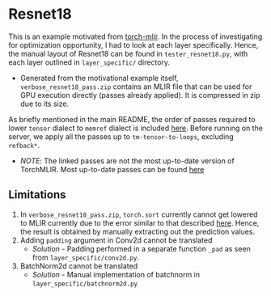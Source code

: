 # Resnet18
This is an example motivated from [torch-mlir](https://github.com/llvm/torch-mlir/blob/main/examples/torchscript_resnet18.py). In the process of investigating for optimization opportunity, I had to look at each layer specifically. Hence, the manual layout of Resnet18 can be found in `tester_resnet18.py`, with each layer outlined in `layer_specific/` directory.
* Generated from the motivational example itself, `verbose_resnet18_pass.zip` contains an MLIR file that can be used for GPU execution directly (passes already applied). It is compressed in zip due to its size.

As briefly mentioned in the main README, the order of passes required to lower `tensor` dialect to `memref` dialect is included [here](https://github.com/llvm/torch-mlir/blob/f83a90585682c25367565fe8d612dd600e27ee04/python/torch_mlir_e2e_test/linalg_on_tensors_backends/refbackend.py#L115-L153). Before running on the server, we apply all the passes up to `tm-tensor-to-loops`, excluding `refback*`.
  * _NOTE_: The linked passes are not the most up-to-date version of TorchMLIR. Most up-to-date passes can be found [here](https://github.com/llvm/torch-mlir/blob/main/python/torch_mlir_e2e_test/linalg_on_tensors_backends/refbackend.py#L117-L166)

## Limitations
  1. In `verbose_resnet18_pass.zip`, `torch.sort` currently cannot get lowered to MLIR currently due to the error similar to that described [here](https://github.com/llvm/torch-mlir/issues/1151). Hence, the result is obtained by manually extracting out the prediction values.
  2. Adding `padding` argument in Conv2d cannot be translated
      * _Solution_ - Padding performed in a separate function `_pad` as seen from `layer_specific/conv2d.py`.
  3. BatchNorm2d cannot be translated
      * _Solution_ - Manual implementation of batchnorm in `layer_specific/batchnorm2d.py` 